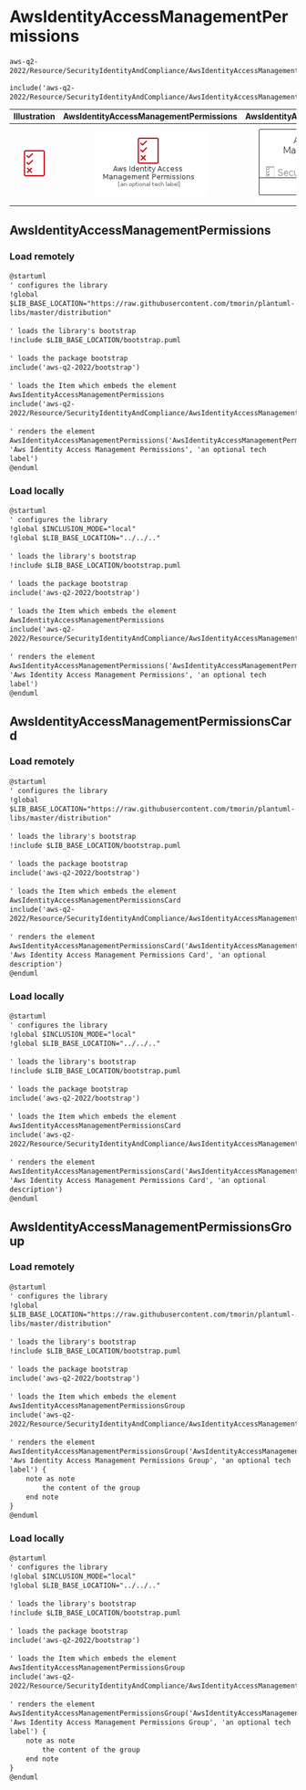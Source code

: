 # AwsIdentityAccessManagementPermissions


```text
aws-q2-2022/Resource/SecurityIdentityAndCompliance/AwsIdentityAccessManagementPermissions
```

```text
include('aws-q2-2022/Resource/SecurityIdentityAndCompliance/AwsIdentityAccessManagementPermissions')
```



| Illustration | AwsIdentityAccessManagementPermissions | AwsIdentityAccessManagementPermissionsCard | AwsIdentityAccessManagementPermissionsGroup |
| :---: | :---: | :---: | :---: |
| ![illustration for Illustration](../../../aws-q2-2022/Resource/SecurityIdentityAndCompliance/AwsIdentityAccessManagementPermissions.png) | ![illustration for AwsIdentityAccessManagementPermissions](../../../aws-q2-2022/Resource/SecurityIdentityAndCompliance/AwsIdentityAccessManagementPermissions.Local.png) | ![illustration for AwsIdentityAccessManagementPermissionsCard](../../../aws-q2-2022/Resource/SecurityIdentityAndCompliance/AwsIdentityAccessManagementPermissionsCard.Local.png) | ![illustration for AwsIdentityAccessManagementPermissionsGroup](../../../aws-q2-2022/Resource/SecurityIdentityAndCompliance/AwsIdentityAccessManagementPermissionsGroup.Local.png) |




## AwsIdentityAccessManagementPermissions

### Load remotely
```plantuml
@startuml
' configures the library
!global $LIB_BASE_LOCATION="https://raw.githubusercontent.com/tmorin/plantuml-libs/master/distribution"

' loads the library's bootstrap
!include $LIB_BASE_LOCATION/bootstrap.puml

' loads the package bootstrap
include('aws-q2-2022/bootstrap')

' loads the Item which embeds the element AwsIdentityAccessManagementPermissions
include('aws-q2-2022/Resource/SecurityIdentityAndCompliance/AwsIdentityAccessManagementPermissions')

' renders the element
AwsIdentityAccessManagementPermissions('AwsIdentityAccessManagementPermissions', 'Aws Identity Access Management Permissions', 'an optional tech label')
@enduml
```

### Load locally
```plantuml
@startuml
' configures the library
!global $INCLUSION_MODE="local"
!global $LIB_BASE_LOCATION="../../.."

' loads the library's bootstrap
!include $LIB_BASE_LOCATION/bootstrap.puml

' loads the package bootstrap
include('aws-q2-2022/bootstrap')

' loads the Item which embeds the element AwsIdentityAccessManagementPermissions
include('aws-q2-2022/Resource/SecurityIdentityAndCompliance/AwsIdentityAccessManagementPermissions')

' renders the element
AwsIdentityAccessManagementPermissions('AwsIdentityAccessManagementPermissions', 'Aws Identity Access Management Permissions', 'an optional tech label')
@enduml
```

## AwsIdentityAccessManagementPermissionsCard

### Load remotely
```plantuml
@startuml
' configures the library
!global $LIB_BASE_LOCATION="https://raw.githubusercontent.com/tmorin/plantuml-libs/master/distribution"

' loads the library's bootstrap
!include $LIB_BASE_LOCATION/bootstrap.puml

' loads the package bootstrap
include('aws-q2-2022/bootstrap')

' loads the Item which embeds the element AwsIdentityAccessManagementPermissionsCard
include('aws-q2-2022/Resource/SecurityIdentityAndCompliance/AwsIdentityAccessManagementPermissions')

' renders the element
AwsIdentityAccessManagementPermissionsCard('AwsIdentityAccessManagementPermissionsCard', 'Aws Identity Access Management Permissions Card', 'an optional description')
@enduml
```

### Load locally
```plantuml
@startuml
' configures the library
!global $INCLUSION_MODE="local"
!global $LIB_BASE_LOCATION="../../.."

' loads the library's bootstrap
!include $LIB_BASE_LOCATION/bootstrap.puml

' loads the package bootstrap
include('aws-q2-2022/bootstrap')

' loads the Item which embeds the element AwsIdentityAccessManagementPermissionsCard
include('aws-q2-2022/Resource/SecurityIdentityAndCompliance/AwsIdentityAccessManagementPermissions')

' renders the element
AwsIdentityAccessManagementPermissionsCard('AwsIdentityAccessManagementPermissionsCard', 'Aws Identity Access Management Permissions Card', 'an optional description')
@enduml
```

## AwsIdentityAccessManagementPermissionsGroup

### Load remotely
```plantuml
@startuml
' configures the library
!global $LIB_BASE_LOCATION="https://raw.githubusercontent.com/tmorin/plantuml-libs/master/distribution"

' loads the library's bootstrap
!include $LIB_BASE_LOCATION/bootstrap.puml

' loads the package bootstrap
include('aws-q2-2022/bootstrap')

' loads the Item which embeds the element AwsIdentityAccessManagementPermissionsGroup
include('aws-q2-2022/Resource/SecurityIdentityAndCompliance/AwsIdentityAccessManagementPermissions')

' renders the element
AwsIdentityAccessManagementPermissionsGroup('AwsIdentityAccessManagementPermissionsGroup', 'Aws Identity Access Management Permissions Group', 'an optional tech label') {
    note as note
        the content of the group
    end note
}
@enduml
```

### Load locally
```plantuml
@startuml
' configures the library
!global $INCLUSION_MODE="local"
!global $LIB_BASE_LOCATION="../../.."

' loads the library's bootstrap
!include $LIB_BASE_LOCATION/bootstrap.puml

' loads the package bootstrap
include('aws-q2-2022/bootstrap')

' loads the Item which embeds the element AwsIdentityAccessManagementPermissionsGroup
include('aws-q2-2022/Resource/SecurityIdentityAndCompliance/AwsIdentityAccessManagementPermissions')

' renders the element
AwsIdentityAccessManagementPermissionsGroup('AwsIdentityAccessManagementPermissionsGroup', 'Aws Identity Access Management Permissions Group', 'an optional tech label') {
    note as note
        the content of the group
    end note
}
@enduml
```


